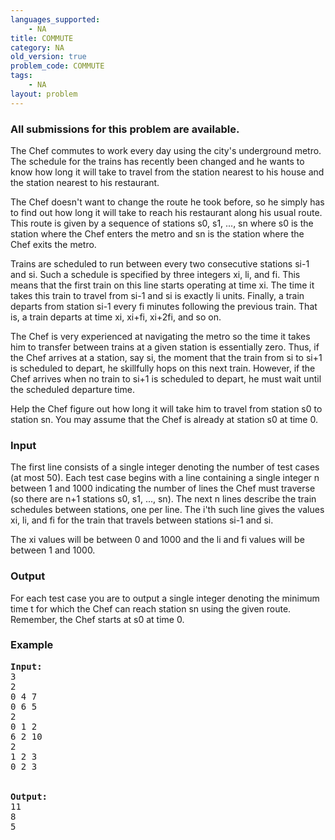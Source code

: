 ```yaml
---
languages_supported:
    - NA
title: COMMUTE
category: NA
old_version: true
problem_code: COMMUTE
tags:
    - NA
layout: problem
---
```

###  All submissions for this problem are available. 

The Chef commutes to work every day using the city's underground metro. The schedule for the trains has recently been changed and he wants to know how long it will take to travel from the station nearest to his house and the station nearest to his restaurant.

The Chef doesn't want to change the route he took before, so he simply has to find out how long it will take to reach his restaurant along his usual route. This route is given by a sequence of stations s0, s1, ..., sn where s0 is the station where the Chef enters the metro and sn is the station where the Chef exits the metro.

Trains are scheduled to run between every two consecutive stations si-1 and si. Such a schedule is specified by three integers xi, li, and fi. This means that the first train on this line starts operating at time xi. The time it takes this train to travel from si-1 and si is exactly li units. Finally, a train departs from station si-1 every fi minutes following the previous train. That is, a train departs at time xi, xi+fi, xi+2fi, and so on.

The Chef is very experienced at navigating the metro so the time it takes him to transfer between trains at a given station is essentially zero. Thus, if the Chef arrives at a station, say si, the moment that the train from si to si+1 is scheduled to depart, he skillfully hops on this next train. However, if the Chef arrives when no train to si+1 is scheduled to depart, he must wait until the scheduled departure time.

Help the Chef figure out how long it will take him to travel from station s0 to station sn. You may assume that the Chef is already at station s0 at time 0.

### Input

The first line consists of a single integer denoting the number of test cases (at most 50). Each test case begins with a line containing a single integer n between 1 and 1000 indicating the number of lines the Chef must traverse (so there are n+1 stations s0, s1, ..., sn). The next n lines describe the train schedules between stations, one per line. The i'th such line gives the values xi, li, and fi for the train that travels between stations si-1 and si.

The xi values will be between 0 and 1000 and the li and fi values will be between 1 and 1000.

### Output

For each test case you are to output a single integer denoting the minimum time t for which the Chef can reach station sn using the given route. Remember, the Chef starts at s0 at time 0.

### Example

<pre><b>Input:</b>
3
2
0 4 7
0 6 5
2
0 1 2
6 2 10
2
1 2 3
0 2 3


<b>Output:</b>
11
8
5

</pre>